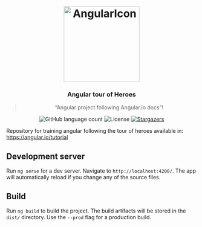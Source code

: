 <h1 align="center">
    <img alt="AngularIcon" src="[https://repository-images.githubusercontent.com/49016322/13d16c00-613a-11e9-9b59-9d4b6e6cb483](https://angular.io/assets/images/logos/angular/angular.svg)" width="200px" heigth="200px"/>
</h1>

<h3 align="center">
  Angular tour of Heroes
</h3>

<blockquote align="center">“Angular project following Angular.io docs”!</blockquote>

<p align="center">
  <img alt="GitHub language count" src="https://img.shields.io/github/languages/count/GitArika/angular-tour-of-heroes?color=%2304D361">

  <img alt="License" src="https://img.shields.io/badge/license-MIT-%2304D361">

  <a href="https://github.com/GitArika/angular-tour-of-heroes/stargazers">
    <img alt="Stargazers" src="https://img.shields.io/github/stars/GitArika/angular-tour-of-heroes?style=social">
  </a>
</p>

Repository for training angular following the tour of heroes available in: https://angular.io/tutorial

## Development server

Run `ng serve` for a dev server. Navigate to `http://localhost:4200/`. The app will automatically reload if you change any of the source files.

## Build

Run `ng build` to build the project. The build artifacts will be stored in the `dist/` directory. Use the `--prod` flag for a production build.
